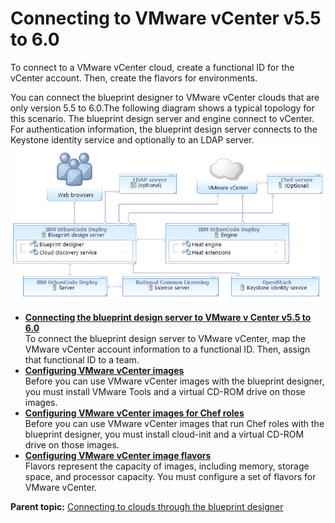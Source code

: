 # Connecting to VMware vCenter v5.5 to 6.0

To connect to a VMware vCenter cloud, create a functional ID for the vCenter account. Then, create the flavors for environments.

You can connect the blueprint designer to VMware vCenter clouds that are only version 5.5 to 6.0.The following diagram shows a typical topology for this scenario. The blueprint design server and engine connect to vCenter. For authentication information, the blueprint design server connects to the Keystone identity service and optionally to an LDAP server.![A topology that includes the blueprint designer, an engine, vCenter, a Keystone server, and an optional LDAP server](../images/cloud_connect_vmware_a.gif)



-   **[Connecting the blueprint design server to VMware v Center v5.5 to 6.0](../../com.edt.doc/topics/cloud_connect_vmware_server.md)**  
To connect the blueprint design server to VMware vCenter, map the VMware vCenter account information to a functional ID. Then, assign that functional ID to a team.
-   **[Configuring VMware vCenter images](../../com.edt.doc/topics/cloud_connect_vmware_images.md)**  
Before you can use VMware vCenter images with the blueprint designer, you must install VMware Tools and a virtual CD-ROM drive on those images.
-   **[Configuring VMware vCenter images for Chef roles](../../com.edt.doc/topics/cloud_connect_vmware_images_chef.md)**  
Before you can use VMware vCenter images that run Chef roles with the blueprint designer, you must install cloud-init and a virtual CD-ROM drive on those images.
-   **[Configuring VMware vCenter image flavors](../../com.edt.doc/topics/cloud_connect_vmware_flavors.md)**  
Flavors represent the capacity of images, including memory, storage space, and processor capacity. You must configure a set of flavors for VMware vCenter.

**Parent topic:** [Connecting to clouds through the blueprint designer](../../com.edt.doc/topics/security_cloud_connection.md)

